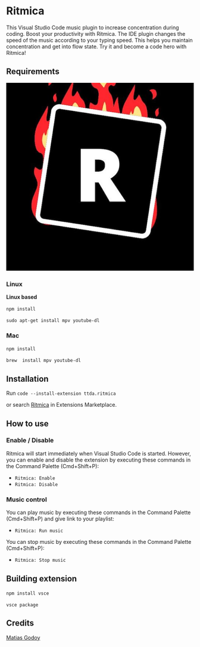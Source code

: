 # Ritmica

This Visual Studio Code music plugin to increase concentration during coding. 
Boost your productivity with Ritmica. The IDE plugin changes the speed of the music according to your typing speed. 
This helps you maintain concentration and get into flow state. Try it and become a code hero with Ritmica! 

## Requirements

![Ritmica icon](icon.png)

### Linux

**Linux based**

```npm install ```

```sudo apt-get install mpv youtube-dl```

### Mac

```npm install ```

```brew  install mpv youtube-dl```

## Installation

Run `code --install-extension ttda.ritmica`

or search [Ritmica](https://marketplace.visualstudio.com/items?itemName=ttda.ritmica) in Extensions Marketplace.

## How to use

### Enable / Disable

Ritmica will start immediately when Visual Studio Code is started. However, you can enable and disable the extension by executing these commands in the Command Palette (Cmd+Shift+P):

- `Ritmica: Enable`
- `Ritmica: Disable`

### Music control

You can play music by executing these commands in the Command Palette (Cmd+Shift+P) and give link to your playlist:

- `Ritmica: Run music`

You can stop music by executing these commands in the Command Palette (Cmd+Shift+P):

- `Ritmica: Stop music`

## Building extension

```npm install vsce```

```vsce package```

## Credits

[Matias Godoy](https://github.com/mattogodoy)
